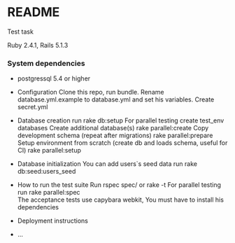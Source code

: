 # README
Test task

Ruby  2.4.1, Rails 5.1.3
### System dependencies
* postgressql 5.4 or higher

* Configuration
Clone this repo, run bundle.
Rename database.yml.example to database.yml and set his variables.
Create secret.yml

* Database creation
run rake db:setup
For parallel testing create test_env databases
Create additional database(s)
rake parallel:create
Copy development schema (repeat after migrations)
rake parallel:prepare
Setup environment from scratch (create db and loads schema, useful for CI)
rake parallel:setup

* Database initialization
You can add users`s seed data 
run rake db:seed:users_seed

* How to run the test suite
Run rspec spec/ or rake -t
For parallel testing run
rake parallel:spec  
The acceptance tests use capybara webkit, You must have to install his dependencies

* Deployment instructions

* ...
